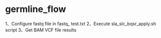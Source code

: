 # germline_flow

1、Configure fastq file in fastq_ test.txt
2、Execute sla_slc_bqsr_apply.sh script
3、Get BAM VCF file results

